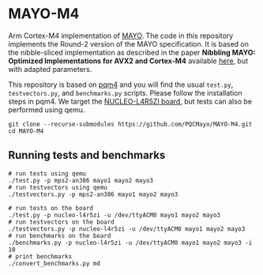 # MAYO-M4
Arm Cortex-M4 implementation of [MAYO](https://pqmayo.org/).
The code in this repository implements the Round-2 version of the MAYO specification.
It is based on the nibble-sliced implementation as described in the paper **Nibbling MAYO: Optimized Implementations for AVX2 and Cortex-M4** available [here](https://eprint.iacr.org/2023/1683.pdf), but with adapted parameters.

This repository is based on [pqm4](https://github.com/mupq/pqm4) and you will find the usual `test.py`, `testvectors.py`, and `benchmarks.py` scripts. 
Please follow the installation steps in pqm4. 
We target the [NUCLEO-L4R5ZI board](https://www.st.com/en/evaluation-tools/nucleo-l476rg.html), but tests can also be performed using qemu.

```
git clone --recurse-submodules https://github.com/PQCMayo/MAYO-M4.git
cd MAYO-M4
```

## Running tests and benchmarks
```
# run tests using qemu
./test.py -p mps2-an386 mayo1 mayo2 mayo3
# run testvectors using qemu
./testvectors.py -p mps2-an386 mayo1 mayo2 mayo3

# run tests on the board
./test.py -p nucleo-l4r5zi -u /dev/ttyACM0 mayo1 mayo2 mayo3
# run testvectors on the board
./testvectors.py -p nucleo-l4r5zi -u /dev/ttyACM0 mayo1 mayo2 mayo3
# run benchmarks on the board
./benchmarks.py -p nucleo-l4r5zi -u /dev/ttyACM0 mayo1 mayo2 mayo3 -i 10
# print benchmarks
./convert_benchmarks.py md
```
